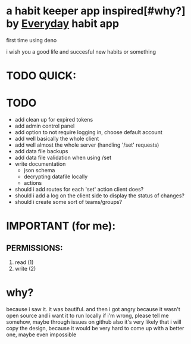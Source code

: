 # a habit keeper app inspired[#why?] by [Everyday](https://everyday.app) habit app

first time using deno

i wish you a good life and succesful new habits or something

# TODO QUICK:

# TODO
- add clean up for expired tokens
- add admin control panel
- add option to not require logging in, choose default account
- add well basically the whole client
- add well almost the whole server (handling '/set' requests)
- add data file backups
- add data file validation when using /set
- write documentation
    - json schema
    - decrypting datafile locally
    - actions
- should i add routes for each 'set' action client does?
- should i add a log on the client side to display the status of changes?
- should i create some sort of teams/groups?

# IMPORTANT (for me):
## PERMISSIONS:
1. read (1)
2. write (2)

# why?
because i saw it. it was bautiful. and then i got angry because it wasn't open source and i want it to run locally
if i'm wrong, please tell me somehow, maybe through issues on github
also it's very likely that i will copy the design, because it would be very hard to come up with a better one, maybe even impossible
